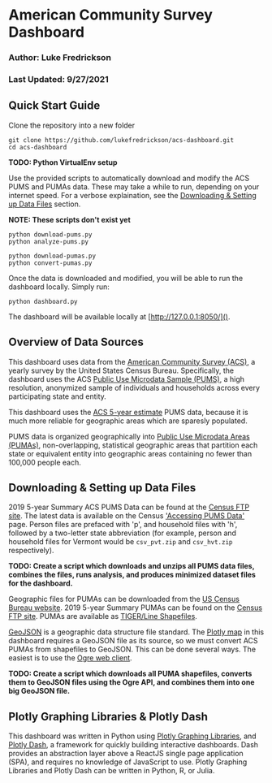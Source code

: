 # American Community Survey Dashboard
### Author: Luke Fredrickson
### Last Updated: 9/27/2021

## Quick Start Guide

Clone the repository into a new folder

```shell
git clone https://github.com/lukefredrickson/acs-dashboard.git
cd acs-dashboard
```

**TODO: Python VirtualEnv setup**

Use the provided scripts to automatically download and modify the ACS PUMS and PUMAs data. These may take a while to run, depending on your internet speed. For a verbose explaination, see the [Downloading & Setting up Data Files](#downloading-&-setting-up-data-files) section.

**NOTE: These scripts don't exist yet**

```shell
python download-pums.py
python analyze-pums.py
```
```shell
python download-pumas.py
python convert-pumas.py
```

Once the data is downloaded and modified, you will be able to run the dashboard locally. Simply run:

```shell
python dashboard.py
```

The dashboard will be available locally at [http://127.0.0.1:8050/]().

## Overview of Data Sources

This dashboard uses data from the [American Community Survey (ACS)](https://www.census.gov/programs-surveys/acs), a yearly survey by the United States Census Bureau. Specifically, the dashboard uses the ACS [Public Use Microdata Sample (PUMS)](https://www.census.gov/programs-surveys/acs/microdata.html), a high resolution, anonymized sample of individuals and households across every participating state and entity. 

This dashboard uses the [ACS 5-year estimate](https://www.census.gov/data/developers/data-sets/acs-5year.html) PUMS data, because it is much more reliable for geographic areas which are sparesly populated.

PUMS data is organized geographically into [Public Use Microdata Areas (PUMAs)](https://www.census.gov/programs-surveys/geography/guidance/geo-areas/pumas.html), non-overlapping, statistical geographic areas that partition each state or equivalent entity into geographic areas containing no fewer than 100,000 people each.

## Downloading & Setting up Data Files

2019 5-year Summary ACS PUMS Data can be found at the [Census FTP site](https://www2.census.gov/programs-surveys/acs/data/pums/2019/5-Year/). The latest data is available on the Census ['Accessing PUMS Data'](https://www.census.gov/programs-surveys/acs/microdata/access.html) page. Person files are prefaced with 'p', and household files with 'h', followed by a two-letter state abbreviation (for example, person and household files for Vermont would be `csv_pvt.zip` and `csv_hvt.zip` respectively).

**TODO: Create a script which downloads and unzips all PUMS data files, combines the files, runs analysis, and produces minimized dataset files for the dashboard.**

Geographic files for PUMAs can be downloaded from the [US Census Bureau website](https://www.census.gov/geographies/mapping-files/time-series/geo/tiger-line-file.html). 2019 5-year Summary PUMAs can be found on the [Census FTP site](https://www2.census.gov/geo/tiger/TIGER2019/PUMA/). PUMAs are available as [TIGER/Line Shapefiles](https://en.wikipedia.org/wiki/Topologically_Integrated_Geographic_Encoding_and_Referencing).

[GeoJSON](https://geojson.org/) is a geographic data structure file standard. The [Plotly map](https://plotly.com/python/mapbox-county-choropleth/) in this dashboard requires a GeoJSON file as its source, so we must convert ACS PUMAs from shapefiles to GeoJSON. This can be done several ways. The easiest is to use the [Ogre web client](https://ogre.adc4gis.com/).

**TODO: Create a script which downloads all PUMA shapefiles, converts them to GeoJSON files using the Ogre API, and combines them into one big GeoJSON file.**

## Plotly Graphing Libraries & Plotly Dash

This dashboard was written in Python using [Plotly Graphing Libraries](https://plotly.com/graphing-libraries/), and [Plotly Dash](https://dash.plotly.com/), a framework for quickly building interactive dashboards. Dash provides an abstraction layer above a ReactJS single page application (SPA), and requires no knowledge of JavaScript to use. Plotly Graphing Libraries and Plotly Dash can be written in Python, R, or Julia.